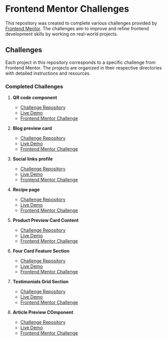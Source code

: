 # Frontend Mentor Challenges

This repository was created to complete various challenges provided by [Frontend Mentor](https://www.frontendmentor.io/). The challenges aim to improve and refine frontend development skills by working on real-world projects.


## Challenges

Each project in this repository corresponds to a specific challenge from Frontend Mentor. The projects are organized in their respective directories with detailed instructions and resources.


### Completed Challenges

1. **QR code component**
   - [Challenge Repository](https://github.com/mts-ml/development/tree/main/qr-code-component-main)
   - [Live Demo](https://mts-ml.github.io/development/qr-code-component-main/index.html)
   - [Frontend Mentor Challenge](https://www.frontendmentor.io/learning-paths/getting-started-on-frontend-mentor-XJhRWRREZd)


2. **Blog preview card**
   - [Challenge Repository](https://github.com/mts-ml/development/tree/main/blog-preview-card-main)
   - [Live Demo](https://mts-ml.github.io/development/blog-preview-card-main/index.html)
   - [Frontend Mentor Challenge](https://www.frontendmentor.io/learning-paths/getting-started-on-frontend-mentor-XJhRWRREZd)


3. **Social links profile**
   - [Challenge Repository](https://github.com/mts-ml/development/tree/main/social-links-profile-main)
   - [Live Demo](https://mts-ml.github.io/development/social-links-profile-main/index.html)
   - [Frontend Mentor Challenge](https://www.frontendmentor.io/learning-paths/getting-started-on-frontend-mentor-XJhRWRREZd)

  
4. **Recipe page**
   - [Challenge Repository](https://github.com/mts-ml/development/tree/main/recipe-page-main)
   - [Live Demo](https://mts-ml.github.io/development/recipe-page-main/index.html)
   - [Frontend Mentor Challenge](https://www.frontendmentor.io/learning-paths/getting-started-on-frontend-mentor-XJhRWRREZd)

  
5. **Product Preview Card Content**
   - [Challenge Repository](https://github.com/mts-ml/development/tree/main/product-preview-card-component)
   - [Live Demo](https://mts-ml.github.io/development/product-preview-card-component/index.html)
   - [Frontend Mentor Challenge](https://www.frontendmentor.io/learning-paths/building-responsive-layouts--z1qCXVqkD)


6. **Four Card Feature Section**
   - [Challenge Repository](https://github.com/mts-ml/development/tree/main/four-card-feature-section-master)
   - [Live Demo](https://mts-ml.github.io/development/four-card-feature-section-master/index.html)
   - [Frontend Mentor Challenge](https://www.frontendmentor.io/learning-paths/building-responsive-layouts--z1qCXVqkD)

  
7. **Testimonials Grid Section**
   - [Challenge Repository](https://github.com/mts-ml/development/tree/main/testimonials-grid-section)
   - [Live Demo](https://mts-ml.github.io/development/testimonials-grid-section/index.html)
   - [Frontend Mentor Challenge](https://www.frontendmentor.io/solutions/testimonials-grid-section-challenge-nnL0UL55DF)


8. **Article Preview COmponent**
   - [Challenge Repository](https://github.com/mts-ml/development/tree/main/article-preview-component)
   - [Live Demo](https://mts-ml.github.io/development/article-preview-component/index.html)
   - [Frontend Mentor Challenge](https://www.frontendmentor.io/challenges/article-preview-component-dYBN_pYFT)

